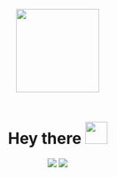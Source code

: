 
<p align="center"><img src="https://avatars.githubusercontent.com/u/111180868" width="150"/></p>
<p align="center"><img src="https://komarev.com/ghpvc/?username=pixelit-project&style=flat-square&color=blue" alt=""></p>
<h1 align="center">Hey there <img src="https://media.giphy.com/media/hvRJCLFzcasrR4ia7z/giphy.gif" width="40"></h1>

<p align="center">
<a href="https://github.com/pixelit-project/PixelIt">
<img src="https://github-readme-stats.vercel.app/api/pin/?username=pixelit-project&repo=PixelIt&theme=tokyonight"/></a> <a href="https://github.com/pixelit-project/node-red-contrib-pixelit"><img src="https://github-readme-stats.vercel.app/api/pin/?username=pixelit-project&repo=node-red-contrib-pixelit&theme=tokyonight"/></a>

</p>
<!--

**Here are some ideas to get you started:**

🙋‍♀️ A short introduction - what is your organization all about?
🌈 Contribution guidelines - how can the community get involved?
👩‍💻 Useful resources - where can the community find your docs? Is there anything else the community should know?
🍿 Fun facts - what does your team eat for breakfast?
🧙 Remember, you can do mighty things with the power of [Markdown](https://docs.github.com/github/writing-on-github/getting-started-with-writing-and-formatting-on-github/basic-writing-and-formatting-syntax)
-->
